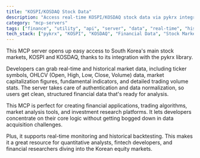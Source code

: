 ```yaml
---
title: "KOSPI/KOSDAQ Stock Data"
description: "Access real-time KOSPI/KOSDAQ stock data via pykrx integration for ticker symbols, OHLCV, market cap, fundamentals, and trading volumes."
category: "mcp-servers"
tags: ["finance", "utility", "api", "server", "data", "real-time", "historical", "market analysis", "quantitative finance"]
tech_stack: ["pykrx", "KOSPI", "KOSDAQ", "Financial Data", "Stock Market APIs", "trading algorithms", "investment research"]
---
```


This MCP server opens up easy access to South Korea's main stock markets, KOSPI and KOSDAQ, thanks to its integration with the pykrx library.

Developers can grab real-time and historical market data, including ticker symbols, OHLCV (Open, High, Low, Close, Volume) data, market capitalization figures, fundamental indicators, and detailed trading volume stats. The server takes care of authentication and data normalization, so users get clean, structured financial data that's ready for analysis.

This MCP is perfect for creating financial applications, trading algorithms, market analysis tools, and investment research platforms. It lets developers concentrate on their core logic without getting bogged down in data acquisition challenges.

Plus, it supports real-time monitoring and historical backtesting. This makes it a great resource for quantitative analysts, fintech developers, and financial researchers diving into the Korean equity markets.